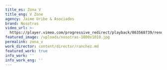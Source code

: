 ```yaml
---
title_es: Zona V
title_eng: V Zone
agency: Jaime Uribe & Asociados
brand: Nosotras
video_url: >-
  https://player.vimeo.com/progressive_redirect/playback/863568739/rendition/1080p/file.mp4?loc=external&log_user=0&signature=2a77aca1039df088db92a63390cdea2208293ba926898e651ee86e75d7fb61f2
featured_image: /uploads/nosotras-1800x1010.jpg
permalink: zona_v
work_director: content/director/ranchez.md
featured_work: true
info_work: ''
info_work_eng: ''
---
```


